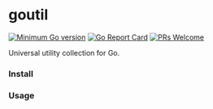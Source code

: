 # goutil
[![Minimum Go version](https://img.shields.io/badge/go-1.19.0+-9cf.svg)](#go-version-requirements)
[![Go Report Card](https://goreportcard.com/badge/github.com/davidforest123/goutil)](https://goreportcard.com/report/github.com/davidforest123/goutil)
[![PRs Welcome](https://img.shields.io/badge/PRs-welcome-brightgreen.svg)](https://github.com/davidforest123/github.com/davidforest123/goutil/pulls)

Universal utility collection for Go.

### Install


### Usage